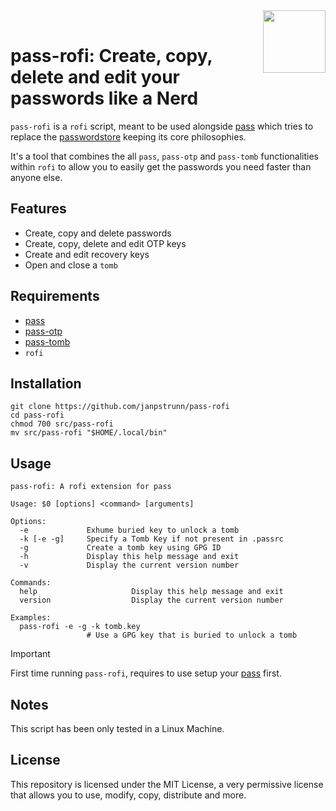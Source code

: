 <img src="https://git.disroot.org/janpstrunn/images/raw/branch/main/pass.png" align="right" height="100"/>
<br>

# pass-rofi: Create, copy, delete and edit your passwords like a Nerd

`pass-rofi` is a `rofi` script, meant to be used alongside [pass](https://github.com/janpstrunn/pass) which tries to replace the [passwordstore](https://www.passwordstore.org/) keeping its core philosophies.

It's a tool that combines the all `pass`, `pass-otp` and `pass-tomb` functionalities within `rofi` to allow you to easily get the passwords you need faster than anyone else.

## Features

- Create, copy and delete passwords
- Create, copy, delete and edit OTP keys
- Create and edit recovery keys
- Open and close a `tomb`

## Requirements

- [pass](https://github.com/janpstrunn/pass)
- [pass-otp](https://github.com/janpstrunn/pass-otp)
- [pass-tomb](https://github.com/janpstrunn/pass-tomb)
- `rofi`

## Installation

```
git clone https://github.com/janpstrunn/pass-rofi
cd pass-rofi
chmod 700 src/pass-rofi
mv src/pass-rofi "$HOME/.local/bin"
```

## Usage

```
pass-rofi: A rofi extension for pass

Usage: $0 [options] <command> [arguments]

Options:
  -e             Exhume buried key to unlock a tomb
  -k [-e -g]     Specify a Tomb Key if not present in .passrc
  -g             Create a tomb key using GPG ID
  -h             Display this help message and exit
  -v             Display the current version number

Commands:
  help                     Display this help message and exit
  version                  Display the current version number

Examples:
  pass-rofi -e -g -k tomb.key
                 # Use a GPG key that is buried to unlock a tomb
```

> [!IMPORTANT]
> First time running `pass-rofi`, requires to use setup your [pass](https://github.com/janpstrunn/pass) first.

## Notes

This script has been only tested in a Linux Machine.

## License

This repository is licensed under the MIT License, a very permissive license that allows you to use, modify, copy, distribute and more.
